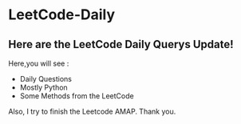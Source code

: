 # LeetCode-Daily
## Here are the LeetCode Daily Querys Update!

Here,you will see :

* Daily Questions
* Mostly Python
* Some Methods from the LeetCode

Also, I try to finish the Leetcode AMAP.
Thank you.
